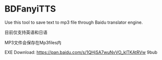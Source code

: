 # BDFanyiTTS
Use this tool to save text to mp3 file through Baidu translator engine.



目前仅支持英语和日语

MP3文件会保存在Mp3files内





EXE Download: https://pan.baidu.com/s/1QHjSA7wuNvVO_klTKAtRVw  9bub
